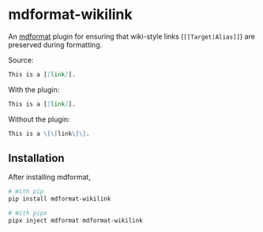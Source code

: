 # mdformat-wikilink

An [mdformat] plugin for ensuring that wiki-style links (`[[Target|Alias]]`)
are preserved during formatting.

Source:

```markdown
This is a [[link]].
```

With the plugin:

```markdown
This is a [[link]].
```

Without the plugin:

```markdown
This is a \[\[link\]\].
```

## Installation

After installing mdformat,

```bash
# With pip
pip install mdformat-wikilink

# With pipx
pipx inject mdformat mdformat-wikilink
```

[mdformat]: https://github.com/executablebooks/mdformat
